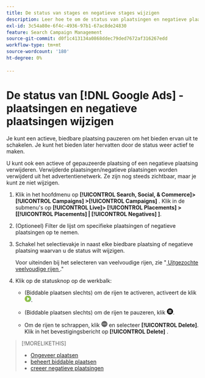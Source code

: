 ```yaml
---
title: De status van stages en negatieve stages wijzigen
description: Leer hoe te om de status van plaatsingen en negatieve plaatsingen voor  [!DNL Google Ads] te veranderen.
exl-id: 3c54a80e-6f4c-4936-97b1-67ac8de24830
feature: Search Campaign Management
source-git-commit: d0f1c413134a0868ddec79ded7672af316267edd
workflow-type: tm+mt
source-wordcount: '180'
ht-degree: 0%

---
```


# De status van [!DNL Google Ads] -plaatsingen en negatieve plaatsingen wijzigen

Je kunt een actieve, biedbare plaatsing pauzeren om het bieden ervan uit te schakelen. Je kunt het bieden later hervatten door de status weer actief te maken.

U kunt ook een actieve of gepauzeerde plaatsing of een negatieve plaatsing verwijderen. Verwijderde plaatsingen/negatieve plaatsingen worden verwijderd uit het advertentienetwerk. Ze zijn nog steeds zichtbaar, maar je kunt ze niet wijzigen.

1. Klik in het hoofdmenu op **[!UICONTROL Search, Social, & Commerce]> [!UICONTROL Campaigns] >[!UICONTROL Campaigns]** . Klik in de submenu&#39;s op **[!UICONTROL Live]> [!UICONTROL Placements] > \[[!UICONTROL Placements] \| [!UICONTROL Negatives] \]**.

1. (Optioneel) Filter de lijst om specifieke plaatsingen of negatieve plaatsingen op te nemen.

1. Schakel het selectievakje in naast elke biedbare plaatsing of negatieve plaatsing waarvan u de status wilt wijzigen.

   Voor uiteinden bij het selecteren van veelvoudige rijen, zie &quot;[ Uitgezochte veelvoudige rijen ](/help/search-social-commerce/common-tasks/navigation-editing-selection/multiple-rows-select.md).&quot;

1. Klik op de statusknop op de werkbalk:

   * (Biddable plaatsen slechts) om de rijen te activeren, activeert de klik ![&#128279;](/help/search-social-commerce/assets/activate.png " ").

   * (Biddable plaatsen slechts) om de rijen te pauzeren, klik ![&#128279;](/help/search-social-commerce/assets/pause.png " Pauzeren ").

   * Om de rijen te schrappen, klik ![ Meer ](/help/search-social-commerce/assets/more.png " ") en selecteer **[!UICONTROL Delete]**. Klik in het bevestigingsbericht op **[!UICONTROL Delete]** .

>[!MORELIKETHIS]
>
>* [ Ongeveer plaatsen ](placement-about.md)
>* [ beheert biddable plaatsen ](placement-manage.md)
>* [ creeer negatieve plaatsingen ](placement-negative-create.md)
